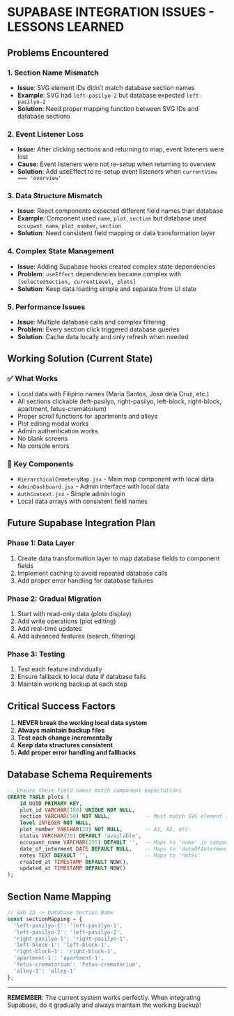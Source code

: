 # SUPABASE INTEGRATION ISSUES - LESSONS LEARNED

## Problems Encountered

### 1. **Section Name Mismatch**
- **Issue**: SVG element IDs didn't match database section names
- **Example**: SVG had `left-pasilyo-2` but database expected `left-pasilyo-2`
- **Solution**: Need proper mapping function between SVG IDs and database sections

### 2. **Event Listener Loss**
- **Issue**: After clicking sections and returning to map, event listeners were lost
- **Cause**: Event listeners were not re-setup when returning to overview
- **Solution**: Add useEffect to re-setup event listeners when `currentView === 'overview'`

### 3. **Data Structure Mismatch**
- **Issue**: React components expected different field names than database
- **Example**: Component used `name`, `plot`, `section` but database used `occupant_name`, `plot_number`, `section`
- **Solution**: Need consistent field mapping or data transformation layer

### 4. **Complex State Management**
- **Issue**: Adding Supabase hooks created complex state dependencies
- **Problem**: `useEffect` dependencies became complex with `[selectedSection, currentLevel, plots]`
- **Solution**: Keep data loading simple and separate from UI state

### 5. **Performance Issues**
- **Issue**: Multiple database calls and complex filtering
- **Problem**: Every section click triggered database queries
- **Solution**: Cache data locally and only refresh when needed

## Working Solution (Current State)

### ✅ **What Works**
- Local data with Filipino names (Maria Santos, Jose dela Cruz, etc.)
- All sections clickable (left-pasilyo, right-pasilyo, left-block, right-block, apartment, fetus-crematorium)
- Proper scroll functions for apartments and alleys
- Plot editing modal works
- Admin authentication works
- No blank screens
- No console errors

### 🔧 **Key Components**
- `HierarchicalCemeteryMap.jsx` - Main map component with local data
- `AdminDashboard.jsx` - Admin interface with local data
- `AuthContext.jsx` - Simple admin login
- Local data arrays with consistent field names

## Future Supabase Integration Plan

### Phase 1: Data Layer
1. Create data transformation layer to map database fields to component fields
2. Implement caching to avoid repeated database calls
3. Add proper error handling for database failures

### Phase 2: Gradual Migration
1. Start with read-only data (plots display)
2. Add write operations (plot editing)
3. Add real-time updates
4. Add advanced features (search, filtering)

### Phase 3: Testing
1. Test each feature individually
2. Ensure fallback to local data if database fails
3. Maintain working backup at each step

## Critical Success Factors

1. **NEVER break the working local data system**
2. **Always maintain backup files**
3. **Test each change incrementally**
4. **Keep data structures consistent**
5. **Add proper error handling and fallbacks**

## Database Schema Requirements

```sql
-- Ensure these field names match component expectations
CREATE TABLE plots (
    id UUID PRIMARY KEY,
    plot_id VARCHAR(100) UNIQUE NOT NULL,
    section VARCHAR(50) NOT NULL,           -- Must match SVG element IDs
    level INTEGER NOT NULL,
    plot_number VARCHAR(20) NOT NULL,       -- A1, A2, etc.
    status VARCHAR(20) DEFAULT 'available',
    occupant_name VARCHAR(255) DEFAULT '',  -- Maps to 'name' in component
    date_of_interment DATE DEFAULT NULL,    -- Maps to 'dateOfInterment'
    notes TEXT DEFAULT '',                  -- Maps to 'notes'
    created_at TIMESTAMP DEFAULT NOW(),
    updated_at TIMESTAMP DEFAULT NOW()
);
```

## Section Name Mapping

```javascript
// SVG ID -> Database Section Name
const sectionMapping = {
  'left-pasilyo-1': 'left-pasilyo-1',
  'left-pasilyo-2': 'left-pasilyo-2',
  'right-pasilyo-1': 'right-pasilyo-1',
  'left-block-1': 'left-block-1',
  'right-block-1': 'right-block-1',
  'apartment-1': 'apartment-1',
  'fetus-crematorium': 'fetus-crematorium',
  'alley-1': 'alley-1'
};
```

---

**REMEMBER**: The current system works perfectly. When integrating Supabase, do it gradually and always maintain the working backup!



